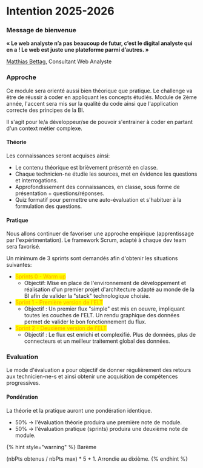 # Intention 2025-2026

### Message de bienvenue

**« Le web analyste n’a pas beaucoup de futur, c’est le digital analyste qui en a ! Le web est juste une plateforme parmi d’autres. »**

&#x20;                                                                                        [Matthias Bettag](https://marketinganalyticssummit.de/speaker/matthias-bettag/), Consultant Web Analyste

### Approche

Ce module sera orienté aussi bien théorique que pratique. Le challenge va être de réussir à coder en appliquant les concepts étudiés. Module de 2ème année, l'accent sera mis sur la qualité du code ainsi que l'application correcte des principes de la BI.

Il s'agit pour le/a développeur/se de pouvoir s'entrainer à coder en partant d'un context métier complexe.

#### Théorie

Les connaissances seront acquises ainsi:

* Le contenu théorique est brièvement présenté en classe.
* Chaque technicien-ne étudie les sources, met en évidence les questions et interrogations.
* Approfondissement des connaissances, en classe, sous forme de présentation + questions/réponses.
* Quiz formatif pour permettre une auto-évaluation et s'habituer à la formulation des questions.

#### Pratique

Nous allons continuer de favoriser une approche empirique (apprentissage par l'expérimentation). Le framework Scrum, adapté à chaque dev team sera favorisé.

Un minimum de 3 sprints sont demandés afin d'obtenir les situations suivantes:

* <mark style="color:orange;">Sprints 0 - Warm up</mark>
  * Objectif: Mise en place de l'environnement de développement et réalisation d'un premier projet d'architecture adapté au monde de la BI afin de valider la "stack" technologique choisie.
* <mark style="color:orange;">Sprint 1 - Première version de l'ELT</mark>
  * Objectif : Un premier flux "simple" est mis en oeuvre, impliquant toutes les couches de l'ELT. Un rendu graphique des données permet de valider le bon fonctionnement du flux.
* <mark style="color:orange;">Sprint 2 - Deuxième version de l'ELT</mark>
  * Objectif : Le flux est enrichi et complexifié. Plus de données, plus de connecteurs et un meilleur traitement global des données.

### Evaluation

Le mode d'évaluation a pour objectif de donner régulièrement des retours aux technicien-ne-s et ainsi obtenir une acquisition de compétences progressives.

#### Pondération

La théorie et la pratique auront une pondération identique.

* 50% -> l'évaluation théorie produira une première note de module.
* 50% -> l'évaluation pratique (sprints) produira une deuxième note de module.

{% hint style="warning" %}
Barème

(nbPts obtenus / nbPts max) \* 5 + 1. Arrondie au dixième.
{% endhint %}
